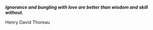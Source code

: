 _**Ignorance and bungling with love are better than wisdom and skill without.**_

Henry David Thoreau
